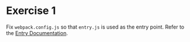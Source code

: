 # Exercise 1

Fix `webpack.config.js` so that `entry.js` is used as the entry point. Refer to the
[Entry Documentation](https://webpack.js.org/concepts/#entry).
